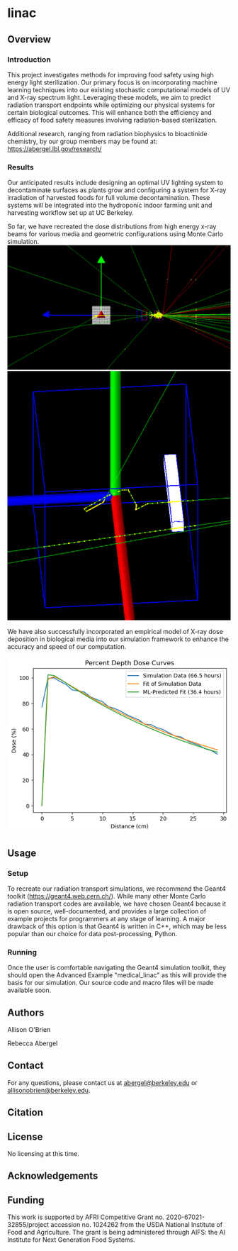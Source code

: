 # linac

## Overview

### Introduction

This project investigates methods for improving food safety using high energy light sterilization. Our primary focus is on incorporating machine learning techniques into our existing stochastic computational models of UV and X-ray spectrum light. Leveraging these models, we aim to predict radiation transport endpoints while optimizing our physical systems for certain biological outcomes. This will enhance both the efficiency and efficacy of food safety measures involving radiation-based sterilization.

Additional research, ranging from radiation biophysics to bioactinide chemistry, by our group members may be found at: https://abergel.lbl.gov/research/

### Results

Our anticipated results include designing an optimal UV lighting system to decontaminate surfaces as plants grow and configuring a system for X-ray irradiation of harvested foods for full volume decontamination. These systems will be integrated into the hydroponic indoor farming unit and harvesting workflow set up at UC Berkeley.

So far, we have recreated the dose distributions from high energy x-ray beams for various media and geometric configurations using Monte Carlo simulation.
![medical_linac_example](medical_linac_example.png) <br />
![boxinbox](boxinbox.png) <br />

We have also successfully incorporated an empirical model of X-ray dose deposition in biological media into our simulation framework to enhance the accuracy and speed of our computation.

![PDDcomparisons](PDDcomparisons.png) <br />


## Usage

### Setup
To recreate our radiation transport simulations, we recommend the Geant4 toolkit (https://geant4.web.cern.ch/). While many other Monte Carlo radiation transport codes are available, we have chosen Geant4 because it is open source, well-documented, and provides a large collection of example projects for programmers at any stage of learning. A major drawback of this option is that Geant4 is written in C++, which may be less popular than our choice for data post-processing, Python. 

### Running
Once the user is comfortable navigating the Geant4 simulation toolkit, they should open the Advanced Example "medical_linac" as this will provide the basis for our simulation. Our source code and macro files will be made available soon.

## Authors

Allison O'Brien

Rebecca Abergel

## Contact

For any questions, please contact us at abergel@berkeley.edu or allisonobrien@berkeley.edu.

## Citation


## License

No licensing at this time.

## Acknowledgements

## Funding

This work is supported by AFRI Competitive Grant no. 2020-67021-32855/project accession no. 1024262 from the USDA National Institute of Food and Agriculture. The grant is being administered through AIFS: the AI Institute for Next Generation Food Systems.

